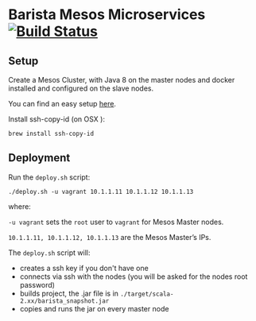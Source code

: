 # Barista Mesos Microservices [![Build Status](https://travis-ci.org/victorursan/barista-mesos-microservices.svg?branch=master)](https://travis-ci.org/victorursan/barista-mesos-microservices)
## Setup
Create a Mesos Cluster, with Java 8 on the master nodes and docker installed and configured on the slave nodes.

You can find an easy setup [here](https://github.com/victorursan/mesos-cluster-ansible).

Install ssh-copy-id (on OSX ):
```
brew install ssh-copy-id
```

## Deployment
Run the `deploy.sh` script:

```
./deploy.sh -u vagrant 10.1.1.11 10.1.1.12 10.1.1.13
```

where:

`-u vagrant` sets the `root` user to `vagrant` for Mesos Master nodes.

`10.1.1.11, 10.1.1.12, 10.1.1.13` are the Mesos Master’s IPs.

The `deploy.sh` script will:
  - creates a ssh key if you don't have one
  - connects via ssh with the nodes (you will be asked for the nodes root password)
  - builds project, the .jar file is in `./target/scala-2.xx/barista_snapshot.jar`
  - copies and runs the jar on every master node
